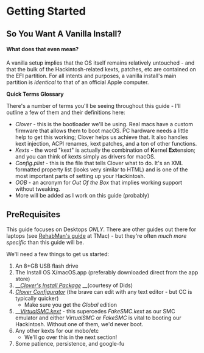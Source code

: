 # Getting Started

## So You Want A Vanilla Install?

#### What does that even mean?

A vanilla setup implies that the OS itself remains relatively untouched - and that the bulk of the Hackintosh-related kexts, patches, etc are contained on the EFI partition. For all intents and purposes, a vanilla install's main partition is _identical_ to that of an official Apple computer.

**Quick Terms Glossary**

There's a number of terms you'll be seeing throughout this guide - I'll outline a few of them and their definitions here:

* _Clover_ - this is the bootloader we'll be using.  Real macs have a custom firmware that allows them to boot macOS.  PC hardware needs a little help to get this working; Clover helps us achieve that.  It also handles kext injection, ACPI renames, kext patches, and a ton of other functions.
* _Kexts_ - the word "kext" is actually the combination of **K**ernel **Ext**ension; and you can think of kexts simply as drivers for macOS.
* _Config.plist_ - this is the file that tells Clover what to do.  It's an XML formatted property list \(looks very similar to HTML\) and is one of the most important parts of setting up your Hackintosh.
* _OOB_ - an acronym for _Out Of the Box_ that implies working support without tweaking.
* More will be added as I work on this guide \(probably\)

## PreRequisites

This guide focuses on Desktops _ONLY_. There are other guides out there for laptops \(see [RehabMan's guide](https://www.tonymacx86.com/threads/guide-booting-the-os-x-installer-on-laptops-with-clover.148093/) at TMac\) - but they're often _much more specific_ than this guide will be.

We'll need a few things to get us started:

1. An 8+GB USB flash drive
2. The Install OS X/macOS.app \(preferably downloaded direct from the app store\)
3. \_\_[_Clover's Install Package_](https://github.com/Dids/clover-builder/releases) __\(courtesy of Dids\)
4. [_Clover Configurator_](http://mackie100projects.altervista.org/download-clover-configurator/) \(the brave can edit with any text editor - but CC is typically quicker\)
   * Make sure you get the _Global_ edition
5. \_\_[_VirtualSMC.kext_](https://github.com/acidanthera/VirtualSMC/releases) - this supercedes _FakeSMC.kext_ as our SMC emulator and either _VirtualSMC_ or _FakeSMC_ is vital to booting our Hackintosh.  Without one of them, we'd never boot.
6. Any other kexts for our mobo/etc
   * We'll go over this in the next section!
7. Some patience, persistence, and google-fu

